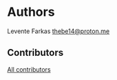 # Authors

Levente Farkas <thebe14@proton.me>

## Contributors

[All contributors](https://github.com/thebe14/sms-automation/graphs/contributors)
